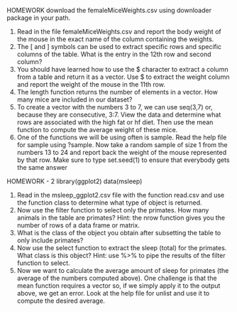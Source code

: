 HOMEWORK 
download the femaleMiceWeights.csv using downloader package in your path. 
1. Read in the file femaleMiceWeights.csv and report the body weight of the mouse in the exact name of the
 column containing the weights.
 2. The [ and ] symbols can be used to extract specific rows and specific columns of the table.
 What is the entry in the 12th row and second column?
 3.  You should have learned how to use the $ character to extract a column from a table and return it as a vector.
 Use $ to extract the weight column and report the weight of the mouse in the 11th row.
 4. The length function returns the number of elements in a vector. How many mice are included
 in our dataset?
 5. To create a vector with the numbers 3 to 7, we can use seq(3,7) or, because they are consecutive, 3:7. View
 the data and determine what rows are associated with the high fat or hf diet. Then use the mean function to
 compute the average weight of these mice.
 6. One of the functions we will be using often is sample. Read the help file for sample using
 ?sample. Now take a random sample of size 1 from the numbers 13 to 24 and report back the weight of the
 mouse represented by that row. Make sure to type set.seed(1) to ensure that everybody gets the same answer


HOMEWORK - 2 
library(ggplot2)
 data(msleep)
 1. Read in the msleep_ggplot2.csv file with the function read.csv and use the function class
 to determine what type of object is returned.
 2. Now use the filter function to select only the primates. How many animals in the table are primates?
 Hint: the nrow function gives you the number of rows of a data frame or matrix.
 3. What is the class of the object you obtain after subsetting the table to only include primates?
 4. Now use the select function to extract the sleep (total) for the primates. What class is this object?
 Hint: use %>% to pipe the results of the filter function to select.
 5. Now we want to calculate the average amount of sleep for primates (the average of the numbers
 computed above). One challenge is that the mean function requires a vector so, if we simply apply it to
 the output above, we get an error. Look at the help file for unlist and use it to compute the desired
 average.
